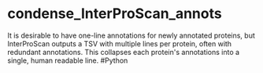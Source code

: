# condense_InterProScan_annots

It is desirable to have one-line annotations for newly annotated proteins, but InterProScan outputs a TSV with multiple lines per protein, often with redundant annotations. This collapses each protein's annotations into a single, human readable line.   #Python
